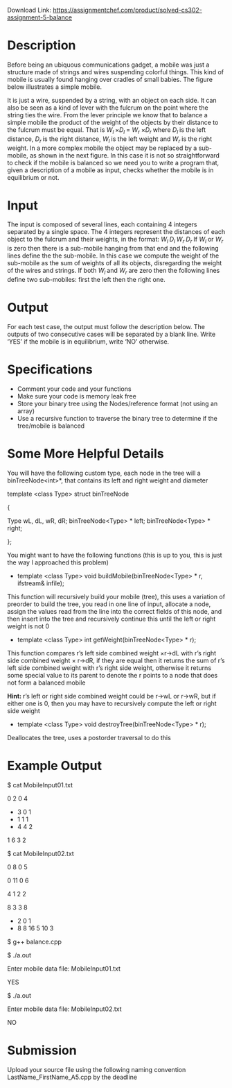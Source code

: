 Download Link: https://assignmentchef.com/product/solved-cs302-assignment-5-balance
<br>
<h1>Description</h1>

Before being an ubiquous communications gadget, a mobile was just a structure made of strings and wires suspending colorful things. This kind of mobile is usually found hanging over cradles of small babies. The figure below illustrates a simple mobile.

It is just a wire, suspended by a string, with an object on each side. It can also be seen as a kind of lever with the fulcrum on the point where the string ties the wire. From the lever principle we know that to balance a simple mobile the product of the weight of the objects by their distance to the fulcrum must be equal. That is <em>W<sub>l </sub></em>×<em>D<sub>l </sub></em>= <em>W<sub>r </sub></em>×<em>D<sub>r </sub></em>where <em>D<sub>l </sub></em>is the left distance, <em>D<sub>r </sub></em>is the right distance, <em>W<sub>l </sub></em>is the left weight and <em>W<sub>r </sub></em>is the right weight. In a more complex mobile the object may be replaced by a sub-mobile, as shown in the next figure. In this case it is not so straightforward to check if the mobile is balanced so we need you to write a program that, given a description of a mobile as input, checks whether the mobile is in equilibrium or not.

<h1>Input</h1>

The input is composed of several lines, each containing 4 integers separated by a single space. The 4 integers represent the distances of each object to the fulcrum and their weights, in the format: <em>W<sub>l </sub>D<sub>l </sub>W<sub>r </sub>D<sub>r </sub></em>If <em>W<sub>l </sub></em>or <em>W<sub>r </sub></em>is zero then there is a sub-mobile hanging from that end and the following lines define the the sub-mobile. In this case we compute the weight of the sub-mobile as the sum of weights of all its objects, disregarding the weight of the wires and strings. If both <em>W<sub>l </sub></em>and <em>W<sub>r </sub></em>are zero then the following lines define two sub-mobiles: first the left then the right one.

<h1>Output</h1>

For each test case, the output must follow the description below. The outputs of two consecutive cases will be separated by a blank line. Write ‘YES’ if the mobile is in equilibrium, write ‘NO’ otherwise.

<h1>Specifications</h1>

<ul>

 <li>Comment your code and your functions</li>

 <li>Make sure your code is memory leak free</li>

 <li>Store your binary tree using the Nodes/reference format (not using an array)</li>

 <li>Use a recursive function to traverse the binary tree to determine if the tree/mobile is balanced</li>

</ul>

<h1>Some More Helpful Details</h1>

You will have the following custom type, each node in the tree will a binTreeNode&lt;int&gt;*, that contains its left and right weight and diameter

template &lt;class Type&gt; struct binTreeNode

{

Type wL, dL, wR, dR; binTreeNode&lt;Type&gt; * left; binTreeNode&lt;Type&gt; * right;

};

You might want to have the following functions (this is up to you, this is just the way I approached this problem)

<ul>

 <li>template &lt;class Type&gt; void buildMobile(binTreeNode&lt;Type&gt; * r, ifstream&amp; infile);</li>

</ul>

This function will recursively build your mobile (tree), this uses a variation of preorder to build the tree, you read in one line of input, allocate a node, assign the values read from the line into the correct fields of this node, and then insert into the tree and recursively continue this until the left or right weight is not 0

<ul>

 <li>template &lt;class Type&gt; int getWeight(binTreeNode&lt;Type&gt; * r);</li>

</ul>

This function compares r’s left side combined weight ×r-&gt;dL with r’s right side combined weight × r-&gt;dR, if they are equal then it returns the sum of r’s left side combined weight with r’s right side weight, otherwise it returns some special value to its parent to denote the r points to a node that does not form a balanced mobile

<strong>Hint: </strong>r’s left or right side combined weight could be r-&gt;wL or r-&gt;wR, but if either one is 0, then you may have to recursively compute the left or right side weight

<ul>

 <li>template &lt;class Type&gt; void destroyTree(binTreeNode&lt;Type&gt; * r);</li>

</ul>

Deallocates the tree, uses a postorder traversal to do this

<h1>Example Output</h1>

$ cat MobileInput01.txt

0 2 0 4

<ul>

 <li>3 0 1</li>

 <li>1 1 1</li>

 <li>4 4 2</li>

</ul>

1 6 3 2

$ cat MobileInput02.txt

0 8 0 5

0 11 0 6

4 1 2 2

8 3 3 8

<ul>

 <li>2 0 1</li>

 <li>8 8 16 5 10 3</li>

</ul>

$ g++ balance.cpp

$ ./a.out

Enter mobile data file: MobileInput01.txt

YES

$ ./a.out

Enter mobile data file: MobileInput02.txt

NO

<h1>Submission</h1>

Upload your source file using the following naming convention LastName_FirstName_A5.cpp by the deadline